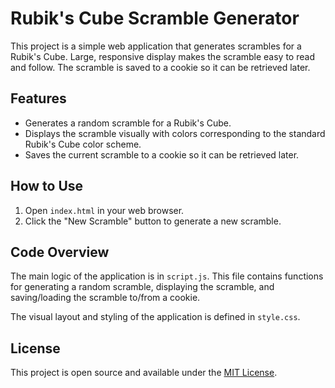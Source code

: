 # Rubik's Cube Scramble Generator

This project is a simple web application that generates scrambles for a Rubik's Cube. Large, responsive display makes the scramble easy to read and follow. The scramble is saved to a cookie so it can be retrieved later.

## Features

- Generates a random scramble for a Rubik's Cube.
- Displays the scramble visually with colors corresponding to the standard Rubik's Cube color scheme.
- Saves the current scramble to a cookie so it can be retrieved later.

## How to Use

1. Open `index.html` in your web browser.
2. Click the "New Scramble" button to generate a new scramble.

## Code Overview

The main logic of the application is in `script.js`. This file contains functions for generating a random scramble, displaying the scramble, and saving/loading the scramble to/from a cookie.

The visual layout and styling of the application is defined in `style.css`.

## License

This project is open source and available under the [MIT License](LICENSE).